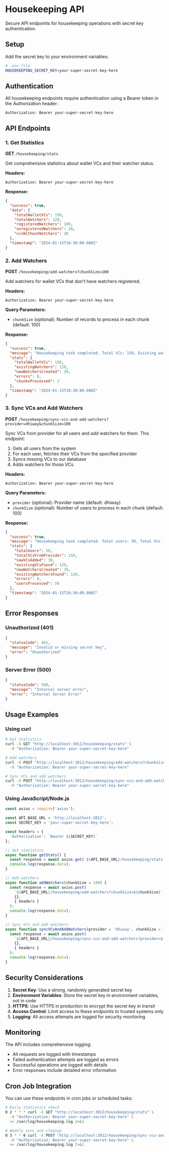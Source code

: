 # Housekeeping API

Secure API endpoints for housekeeping operations with secret key authentication.

## Setup

Add the secret key to your environment variables:

```bash
# .env file
HOUSEKEEPING_SECRET_KEY=your-super-secret-key-here
```

## Authentication

All housekeeping endpoints require authentication using a Bearer token in the Authorization header:

```
Authorization: Bearer your-super-secret-key-here
```

## API Endpoints

### 1. Get Statistics

**GET** `/housekeeping/stats`

Get comprehensive statistics about wallet VCs and their watcher status.

**Headers:**
```
Authorization: Bearer your-super-secret-key-here
```

**Response:**
```json
{
  "success": true,
  "data": {
    "totalWalletVCs": 150,
    "totalWatchers": 120,
    "registeredWatchers": 100,
    "unregisteredWatchers": 20,
    "vcsWithoutWatchers": 30
  },
  "timestamp": "2024-01-15T10:30:00.000Z"
}
```

### 2. Add Watchers

**POST** `/housekeeping/add-watchers?chunkSize=100`

Add watchers for wallet VCs that don't have watchers registered.

**Headers:**
```
Authorization: Bearer your-super-secret-key-here
```

**Query Parameters:**
- `chunkSize` (optional): Number of records to process in each chunk (default: 100)

**Response:**
```json
{
  "success": true,
  "message": "Housekeeping task completed. Total VCs: 150, Existing watchers: 120, New watchers created: 30, Errors: 0, Chunks processed: 2",
  "stats": {
    "totalWalletVCs": 150,
    "existingWatchers": 120,
    "newWatchersCreated": 30,
    "errors": 0,
    "chunksProcessed": 2
  },
  "timestamp": "2024-01-15T10:30:00.000Z"
}
```

### 3. Sync VCs and Add Watchers

**POST** `/housekeeping/sync-vcs-and-add-watchers?provider=dhiway&chunkSize=100`

Sync VCs from provider for all users and add watchers for them. This endpoint:
1. Gets all users from the system
2. For each user, fetches their VCs from the specified provider
3. Syncs missing VCs to our database
4. Adds watchers for those VCs

**Headers:**
```
Authorization: Bearer your-super-secret-key-here
```

**Query Parameters:**
- `provider` (optional): Provider name (default: dhiway)
- `chunkSize` (optional): Number of users to process in each chunk (default: 100)

**Response:**
```json
{
  "success": true,
  "message": "Housekeeping task completed. Total users: 50, Total VCs from provider: 150, New VCs added: 30, Existing VCs found: 120, New watchers created: 30, Existing watchers found: 120, Errors: 0, Users processed: 50",
  "stats": {
    "totalUsers": 50,
    "totalVCsFromProvider": 150,
    "newVCsAdded": 30,
    "existingVCsFound": 120,
    "newWatchersCreated": 30,
    "existingWatchersFound": 120,
    "errors": 0,
    "usersProcessed": 50
  },
  "timestamp": "2024-01-15T10:30:00.000Z"
}
```

## Error Responses

### Unauthorized (401)
```json
{
  "statusCode": 401,
  "message": "Invalid or missing secret key",
  "error": "Unauthorized"
}
```

### Server Error (500)
```json
{
  "statusCode": 500,
  "message": "Internal server error",
  "error": "Internal Server Error"
}
```

## Usage Examples

### Using curl

```bash
# Get statistics
curl -X GET "http://localhost:3012/housekeeping/stats" \
  -H "Authorization: Bearer your-super-secret-key-here"

# Add watchers
curl -X POST "http://localhost:3012/housekeeping/add-watchers?chunkSize=200" \
  -H "Authorization: Bearer your-super-secret-key-here"

# Sync VCs and add watchers
curl -X POST "http://localhost:3012/housekeeping/sync-vcs-and-add-watchers?provider=dhiway&chunkSize=100" \
  -H "Authorization: Bearer your-super-secret-key-here"
```

### Using JavaScript/Node.js

```javascript
const axios = require('axios');

const API_BASE_URL = 'http://localhost:3012';
const SECRET_KEY = 'your-super-secret-key-here';

const headers = {
  'Authorization': `Bearer ${SECRET_KEY}`
};

// Get statistics
async function getStats() {
  const response = await axios.get(`${API_BASE_URL}/housekeeping/stats`, { headers });
  console.log(response.data);
}

// Add watchers
async function addWatchers(chunkSize = 100) {
  const response = await axios.post(
    `${API_BASE_URL}/housekeeping/add-watchers?chunkSize=${chunkSize}`, 
    {}, 
    { headers }
  );
  console.log(response.data);
}

// Sync VCs and add watchers
async function syncVCsAndAddWatchers(provider = 'dhiway', chunkSize = 100) {
  const response = await axios.post(
    `${API_BASE_URL}/housekeeping/sync-vcs-and-add-watchers?provider=${provider}&chunkSize=${chunkSize}`, 
    {}, 
    { headers }
  );
  console.log(response.data);
}
```


## Security Considerations

1. **Secret Key**: Use a strong, randomly generated secret key
2. **Environment Variables**: Store the secret key in environment variables, not in code
3. **HTTPS**: Use HTTPS in production to encrypt the secret key in transit
4. **Access Control**: Limit access to these endpoints to trusted systems only
5. **Logging**: All access attempts are logged for security monitoring

## Monitoring

The API includes comprehensive logging:

- All requests are logged with timestamps
- Failed authentication attempts are logged as errors
- Successful operations are logged with details
- Error responses include detailed error information

## Cron Job Integration

You can use these endpoints in cron jobs or scheduled tasks:

```bash
# Daily statistics check
0 2 * * * curl -X GET "http://localhost:3012/housekeeping/stats" \
  -H "Authorization: Bearer your-super-secret-key-here" \
  >> /var/log/housekeeping.log 2>&1

# Weekly sync and cleanup
0 3 * * 0 curl -X POST "http://localhost:3012/housekeeping/sync-vcs-and-add-watchers?provider=dhiway&chunkSize=100" \
  -H "Authorization: Bearer your-super-secret-key-here" \
  >> /var/log/housekeeping.log 2>&1
``` 